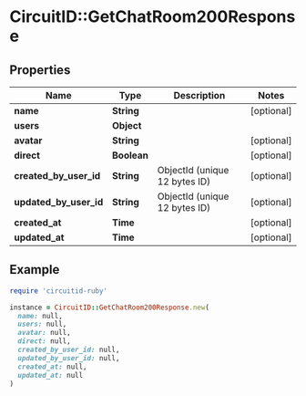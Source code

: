 # CircuitID::GetChatRoom200Response

## Properties

| Name | Type | Description | Notes |
| ---- | ---- | ----------- | ----- |
| **name** | **String** |  | [optional] |
| **users** | **Object** |  |  |
| **avatar** | **String** |  | [optional] |
| **direct** | **Boolean** |  | [optional] |
| **created_by_user_id** | **String** | ObjectId (unique 12 bytes ID) | [optional] |
| **updated_by_user_id** | **String** | ObjectId (unique 12 bytes ID) | [optional] |
| **created_at** | **Time** |  | [optional] |
| **updated_at** | **Time** |  | [optional] |

## Example

```ruby
require 'circuitid-ruby'

instance = CircuitID::GetChatRoom200Response.new(
  name: null,
  users: null,
  avatar: null,
  direct: null,
  created_by_user_id: null,
  updated_by_user_id: null,
  created_at: null,
  updated_at: null
)
```

